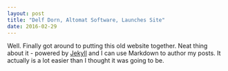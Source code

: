 ```yaml
---
layout: post
title: "Delf Dorn, Altomat Software, Launches Site"
date: 2016-02-29
---
```


Well. Finally got around to putting this old website together. Neat thing about it - powered by [Jekyll](http://jekyllrb.com) and I can use Markdown to author my posts. It actually is a lot easier than I thought it was going to be.
